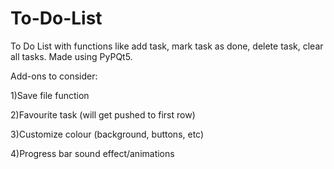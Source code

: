 # To-Do-List
To Do List with functions like add task, mark task as done, delete task, clear all tasks.
Made using PyPQt5.

Add-ons to consider:

1)Save file function

2)Favourite task (will get pushed to first row)

3)Customize colour (background, buttons, etc)

4)Progress bar sound effect/animations
